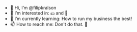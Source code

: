 - 👋 Hi, I’m @filipkralson
- 👀 I’m interested in: 💵 and 🚗
- 🌱 I’m currently learning: How to run my business the best!
- 📫 How to reach me: Don't do that. 🙂

<!---
filipkralson/filipkralson is a ✨ special ✨ repository because its `README.md` (this file) appears on your GitHub profile.
You can click the Preview link to take a look at your changes.
--->
